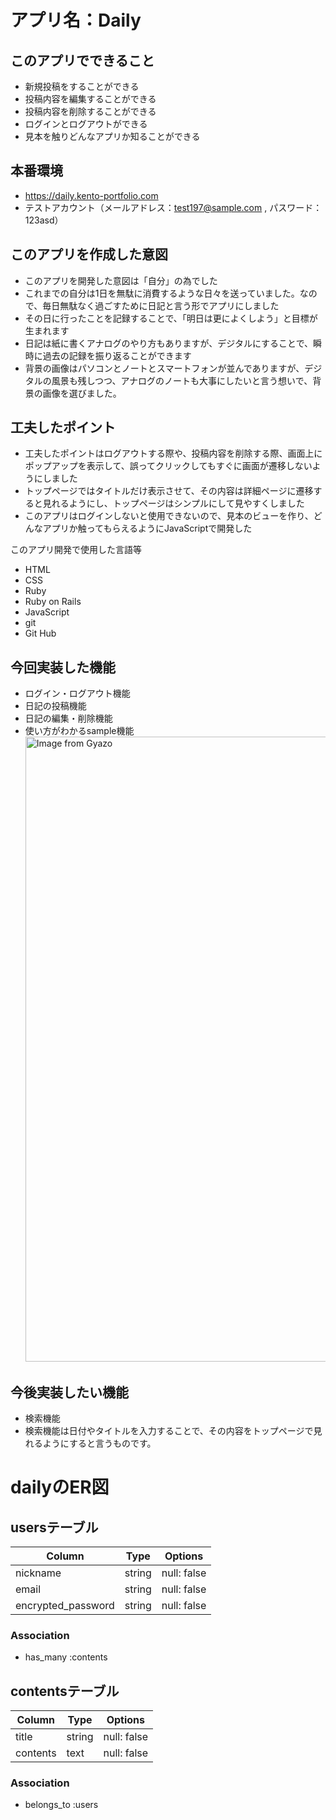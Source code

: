 # アプリ名：Daily

## このアプリでできること
- 新規投稿をすることができる
- 投稿内容を編集することができる
- 投稿内容を削除することができる
- ログインとログアウトができる
- 見本を触りどんなアプリか知ることができる

## 本番環境
- https://daily.kento-portfolio.com
- テストアカウント（メールアドレス：test197@sample.com , パスワード：123asd）

## このアプリを作成した意図
- このアプリを開発した意図は「自分」の為でした
- これまでの自分は1日を無駄に消費するような日々を送っていました。なので、毎日無駄なく過ごすために日記と言う形でアプリにしました
- その日に行ったことを記録することで、「明日は更によくしよう」と目標が生まれます
- 日記は紙に書くアナログのやり方もありますが、デジタルにすることで、瞬時に過去の記録を振り返ることができます
- 背景の画像はパソコンとノートとスマートフォンが並んでありますが、デジタルの風景も残しつつ、アナログのノートも大事にしたいと言う想いで、背景の画像を選びました。

## 工夫したポイント
 - 工夫したポイントはログアウトする際や、投稿内容を削除する際、画面上にポップアップを表示して、誤ってクリックしてもすぐに画面が遷移しないようにしました
 - トップページではタイトルだけ表示させて、その内容は詳細ページに遷移すると見れるようにし、トップページはシンプルにして見やすくしました
 - このアプリはログインしないと使用できないので、見本のビューを作り、どんなアプリか触ってもらえるようにJavaScriptで開発した

 このアプリ開発で使用した言語等
 - HTML
 - CSS
 - Ruby
 - Ruby on Rails
 - JavaScript
 - git
 - Git Hub

 ## 今回実装した機能
 - ログイン・ログアウト機能
 - 日記の投稿機能
 - 日記の編集・削除機能
 - 使い方がわかるsample機能
<a href="https://gyazo.com/c6cba00da79420c57329732408b3be29"><img src="https://i.gyazo.com/c6cba00da79420c57329732408b3be29.gif" alt="Image from Gyazo" width="1000"/></a>

 ## 今後実装したい機能
 - 検索機能
 - 検索機能は日付やタイトルを入力することで、その内容をトップページで見れるようにすると言うものです。

# dailyのER図

## usersテーブル
| Column             | Type   | Options     |
| -------------------| ------ | ----------- |
|nickname            |string  |null: false  |
|email               |string  |null: false  |
|encrypted_password  |string  |null: false  |

### Association
* has_many :contents

## contentsテーブル
| Column      | Type       | Options         |
| ----------- | -----------| --------------- |
|title        |string      |null: false      |
|contents     |text        |null: false      |

### Association
* belongs_to :users